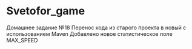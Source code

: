 # Svetofor_game
Домашнее задание №18
Перенос кода из старого проекта в новый с использованием Maven
Добавлено новое статистическое поле MAX_SPEED
